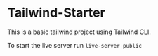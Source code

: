 # Tailwind-Starter

This is a basic tailwind project using Tailwind CLI.

To start the live server run ``` live-server public ```
